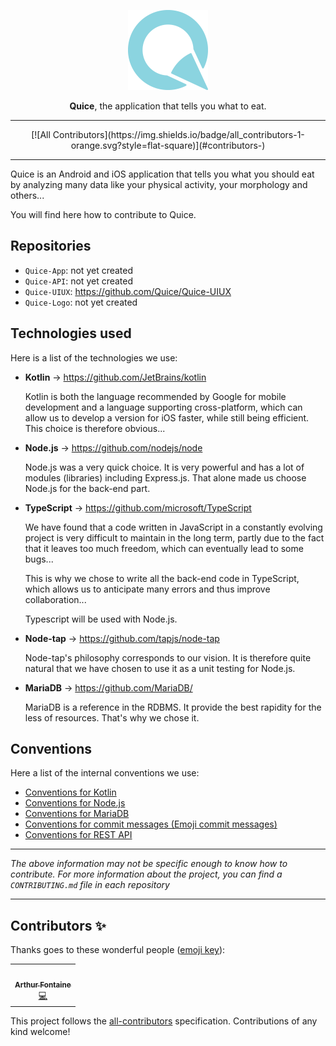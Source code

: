<p align="center">
	<img alt="Quice" src="./quice.png" height="128">
</p>

<!-- <h1 align="center">
	Quice
</h1> -->

<p align="center">
	<b>Quice</b>, the application that tells you what to eat.
</p>

---

<!-- ALL-CONTRIBUTORS-BADGE:START - Do not remove or modify this section -->
<p align="center">
	[![All Contributors](https://img.shields.io/badge/all_contributors-1-orange.svg?style=flat-square)](#contributors-)
</p>
<!-- ALL-CONTRIBUTORS-BADGE:END -->

---

<p>
	Quice is an Android and iOS application that tells you what you should eat by analyzing many data like your physical activity, your morphology and others...
</p>

<p>
	You will find here how to contribute to Quice.
</p>

<h2>
	Repositories
</h2>

- `Quice-App`: not yet created
- `Quice-API`: not yet created
- `Quice-UIUX`: https://github.com/Quice/Quice-UIUX
- `Quice-Logo`: not yet created

<h2>
	Technologies used
</h2>

<p>
	Here is a list of the technologies we use:
</p>

<!-- - **Vue.js**

	Vue.js was chosen for its great potential. Thanks to its modularity we are convinced that Vue.js is a technology that will dominate in the future. The arrival of its third version seems to confirm it.

	Moreover, despite its power, the framework is very simple to use and understand, which is very positive for collaboration. -->

- **Kotlin** → https://github.com/JetBrains/kotlin

	Kotlin is both the language recommended by Google for mobile development and a language supporting cross-platform, which can allow us to develop a version for iOS faster, while still being efficient. This choice is therefore obvious...

- **Node.js** → https://github.com/nodejs/node

	Node.js was a very quick choice. It is very powerful and has a lot of modules (libraries) including Express.js. That alone made us choose Node.js for the back-end part.

- **TypeScript** → https://github.com/microsoft/TypeScript

	We have found that a code written in JavaScript in a constantly evolving project is very difficult to maintain in the long term, partly due to the fact that it leaves too much freedom, which can eventually lead to some bugs...

	This is why we chose to write all the back-end code in TypeScript, which allows us to anticipate many errors and thus improve collaboration...

	Typescript will be used with Node.js.

- **Node-tap** → https://github.com/tapjs/node-tap

	Node-tap's philosophy corresponds to our vision. It is therefore quite natural that we have chosen to use it as a unit testing for Node.js.

- **MariaDB** → https://github.com/MariaDB/

	MariaDB is a reference in the RDBMS. It provide the best rapidity for the less of resources. That's why we chose it.

<h2>
	Conventions
</h2>

<p>
	Here a list of the internal conventions we use:
<p>

- [Conventions for Kotlin](https://kotlinlang.org/docs/reference/coding-conventions.html)
- [Conventions for Node.js](https://developer.mozilla.org/en-US/docs/MDN/Guidelines/Code_guidelines/JavaScript)
- [Conventions for MariaDB](https://www.sqlstyle.guide/)
- [Conventions for commit messages (Emoji commit messages)](https://gitmoji.dev/)
- [Conventions for REST API](https://restfulapi.net/resource-naming/)

---

*The above information may not be specific enough to know how to contribute. For more information about the project, you can find a `CONTRIBUTING.md` file in each repository*

---

## Contributors ✨

Thanks goes to these wonderful people ([emoji key](https://allcontributors.org/docs/en/emoji-key)):

<!-- ALL-CONTRIBUTORS-LIST:START - Do not remove or modify this section -->
<!-- prettier-ignore-start -->
<!-- markdownlint-disable -->
<table>
  <tr>
    <td align="center"><a href="http://arthurfontaine.fr"><img src="https://avatars2.githubusercontent.com/u/57626613?v=4" width="100px;" alt=""/><br /><sub><b>Arthur Fontaine</b></sub></a><br /><a href="https://github.com/Quice/Quice/commits?author=arthur-fontaine" title="Code">💻</a></td>
  </tr>
</table>

<!-- markdownlint-enable -->
<!-- prettier-ignore-end -->
<!-- ALL-CONTRIBUTORS-LIST:END -->

This project follows the [all-contributors](https://github.com/all-contributors/all-contributors) specification. Contributions of any kind welcome!
